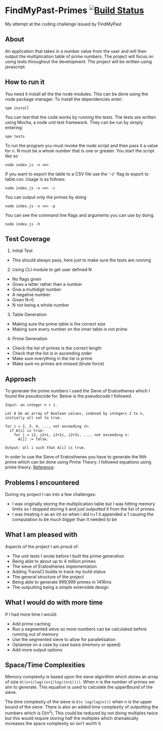 # FindMyPast-Primes [![Build Status](https://travis-ci.com/gavinhenderson/FindMyPast-Primes.svg?token=zGHzssRv4pwPdCHDq9fz&branch=master)](https://travis-ci.com/gavinhenderson/FindMyPast-Primes)
My attempt at the coding challenge issued by FindMyPast
## About
An application that takes in a number value from the user and will then output the multiplication table of prime numbers. The project will focus on using tests throughout the development. The project will be written using javascript.

## How to run it
You need it install all the the node modules. This can be done using the node package manager. To install the dependencies enter:
```
npm install
```
You can test that the code works by running the tests. The tests are written using Mocha, a node unit test framework. They can be run by simply entering:
```
npm tests
```
To run the program you must invoke the node script and then pass it a value for n. N must be a whole number that is one or greater. You start the script like so
```
node index.js -n <n>
```
If you want to export the table to a CSV file use the '-c' flag to export to table.csv. Usage is as follows:
```
node index.js -n <n> -c
```
You can output only the primes by doing
```
node index.js -n <n> -p
```
You can see the command line flags and arguments you can use by doing
```
node index.js -h
```

## Test Coverage

1. Initial Test
  * This should always pass, here just to make sure the tests are running
2. Using CLI module to get user defined N
  * No flags given
  * Gives a letter rather than a number
  * Give a multidigit number
  * A negative number
  * Given N=0
  * N not being a whole number
3. Table Generation
  * Making sure the prime table is the correct size
  * Making sure every number on the inner table is not prime
4. Prime Generation
  * Check the list of primes is the correct length
  * Check that the list is in ascending order
  * Make sure everything in the list is prime
  * Make sure no primes are missed (brute force)

## Approach

To generate the prime numbers I used the Sieve of Eratosthenes which I found the pseudocode for. Below is the pseudocode I followed.
```
Input: an integer n > 1.

Let A be an array of Boolean values, indexed by integers 2 to n, initially all set to true.

for i = 2, 3, 4, ..., not exceeding √n:
  if A[i] is true:
    for j = i2, i2+i, i2+2i, i2+3i, ..., not exceeding n:
      A[j] := false.

Output: all i such that A[i] is true.
 ```
In order to use the Sieve of Eratosthenes you have to generate the Nth prime which can be done using Prime Theory. I followed equations using prime theory. [Reference](https://math.stackexchange.com/questions/803935/how-do-we-prove-p-n-sim-n-logn-logn-from-the-prime-number-theorem?rq=1).

## Problems I encountered
During my project I ran into a few challenges:
* I was originally storing the multiplication table but I was hitting memory limits so I stopped storing it and just outputted it from the list of primes.
* I was treating n as an int so when i did n+1 it appended a 1 causing the computation to be much bigger than it needed to be

## What I am pleased with
Aspects of the project I am proud of:
* The unit tests I wrote before I built the prime generation
* Being able to about up to 4 million primes
* The sieve of Eratosthenes implementation
* Adding TravisCI builds to track my build status
* The general structure of the project
* Being able to generate 999,999 primes in 1416ms
* The outputting being a simple extensible design

## What I would do with more time
If I had more time I would:
* Add prime caching
* Run a segmented sieve so more numbers can be calculated before running out of memory
* Use the segmented sieve to allow for parallelisation
* Optamise on a case by case basis (memory or speed)
* Add more output options

## Space/Time Complexities
Memory complexity is based upon the sieve algorithm which stores an array of size
```O((n+1)log((n+1)log((n+1))))```. When n is the number of primes we aim to generate. This equation is used to calculate the upperBound of the sieve.

The time complexity of the sieve is ```O(n log(log(n)))``` when n is the upper bound of the sieve. There is also an added time complexity of outputting the numbers which is O(n<sup>2</sup>). This could be reduced by not doing multiples twice but this would require storing half the multiples which dramatically increases the space complexity so isn't worth it.
